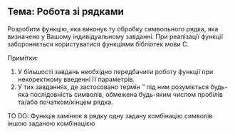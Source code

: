 ## Тема: Робота зі рядками

Розробити функцію, яка виконує ту обробку символьного рядка, яка визначено у Вашому індивідуальному завданні. При реалізації функції забороняється користуватися функціями бібліотек мови C. 

Примітки:
1. У більшості завдань необхідно передбачити роботу функції при некоректному введенні її параметрів.
2. У тих завданнях, де застосовано термін &quot; під ним розуміється будь-яка послідовність символів, обмежена будь-яким числом пробілів та/або початком/кінцем рядка. 

TO DO: Функція замінює в рядку одну задану комбінацію символів іншою заданою комбінацією
